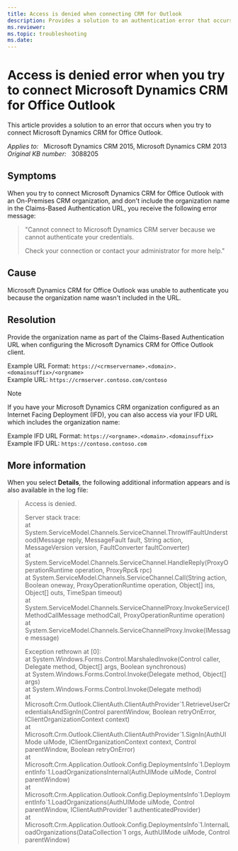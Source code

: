 ```yaml
---
title: Access is denied when connecting CRM for Outlook
description: Provides a solution to an authentication error that occurs when you try to connect Microsoft Dynamics CRM for Office Outlook.
ms.reviewer: 
ms.topic: troubleshooting
ms.date: 
---
```

# Access is denied error when you try to connect Microsoft Dynamics CRM for Office Outlook

This article provides a solution to an error that occurs when you try to connect Microsoft Dynamics CRM for Office Outlook.

_Applies to:_ &nbsp; Microsoft Dynamics CRM 2015, Microsoft Dynamics CRM 2013  
_Original KB number:_ &nbsp; 3088205

## Symptoms

When you try to connect Microsoft Dynamics CRM for Office Outlook with an On-Premises CRM organization, and don't include the organization name in the Claims-Based Authentication URL, you receive the following error message:

> "Cannot connect to Microsoft Dynamics CRM server because we cannot authenticate your credentials.
>
> Check your connection or contact your administrator for more help."

## Cause

Microsoft Dynamics CRM for Office Outlook was unable to authenticate you because the organization name wasn't included in the URL.

## Resolution

Provide the organization name as part of the Claims-Based Authentication URL when configuring the Microsoft Dynamics CRM for Office Outlook client.

Example URL Format: `https://<crmservername>.<domain>.<domainsuffix>/<orgname>`  
Example URL: `https://crmserver.contoso.com/contoso`

> [!NOTE]
> If you have your Microsoft Dynamics CRM organization configured as an Internet Facing Deployment (IFD), you can also access via your IFD URL which includes the organization name:
>
> Example IFD URL Format: `https://<orgname>.<domain>.<domainsuffix>`  
> Example IFD URL: `https://contoso.contoso.com`

## More information

When you select **Details**, the following additional information appears and is also available in the log file:

> Access is denied.
>
> Server stack trace:  
 at System.ServiceModel.Channels.ServiceChannel.ThrowIfFaultUnderstood(Message reply, MessageFault fault, String action, MessageVersion version, FaultConverter faultConverter)  
 at System.ServiceModel.Channels.ServiceChannel.HandleReply(ProxyOperationRuntime operation, ProxyRpc& rpc)  
 at System.ServiceModel.Channels.ServiceChannel.Call(String action, Boolean oneway, ProxyOperationRuntime operation, Object[] ins, Object[] outs, TimeSpan timeout)  
 at System.ServiceModel.Channels.ServiceChannelProxy.InvokeService(IMethodCallMessage methodCall, ProxyOperationRuntime operation)  
 at System.ServiceModel.Channels.ServiceChannelProxy.Invoke(IMessage message)
>
> Exception rethrown at [0]:  
 at System.Windows.Forms.Control.MarshaledInvoke(Control caller, Delegate method, Object[] args, Boolean synchronous)  
 at System.Windows.Forms.Control.Invoke(Delegate method, Object[] args)  
 at System.Windows.Forms.Control.Invoke(Delegate method)  
 at Microsoft.Crm.Outlook.ClientAuth.ClientAuthProvider\`1.RetrieveUserCredentialsAndSignIn(Control parentWindow, Boolean retryOnError, IClientOrganizationContext context)  
 at Microsoft.Crm.Outlook.ClientAuth.ClientAuthProvider\`1.SignIn(AuthUIMode uiMode, IClientOrganizationContext context, Control parentWindow, Boolean retryOnError)  
 at Microsoft.Crm.Application.Outlook.Config.DeploymentsInfo\`1.DeploymentInfo\`1.LoadOrganizationsInternal(AuthUIMode uiMode, Control parentWindow)  
 at Microsoft.Crm.Application.Outlook.Config.DeploymentsInfo\`1.DeploymentInfo\`1.LoadOrganizations(AuthUIMode uiMode, Control parentWindow, IClientAuthProvider\`1 authenticatedProvider)  
 at Microsoft.Crm.Application.Outlook.Config.DeploymentsInfo\`1.InternalLoadOrganizations(DataCollection\`1 orgs, AuthUIMode uiMode, Control parentWindow)
